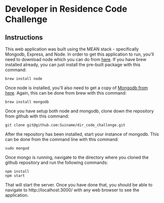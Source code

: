 # Developer in Residence Code Challenge

## Instructions
This web application was built using the MEAN stack - specifically Mongodb, Express, and Node.  In order to get this application to run, you'll need to download node which you can do from [here](https://nodejs.org/en/).  If you have brew installed already, you can just install the pre-built package with this command:
```
brew install node
```
Once node is installed, you'll also need to get a copy of [Mongodb from here](https://www.mongodb.org/downloads#production).  Again, this can be done from brew with this command:
```
brew install mongodb
```
Once you have setup both node and mongodb, clone down the repository from github with this command:
```
git clone git@github.com:Suiname/dir_code_challenge.git
```
After the repository has been installed, start your instance of mongodb.  This can be done from the command line with this command:
```
sudo mongod
```
Once mongo is running, navigate to the directory where you cloned the github repository and run the following commands:
```
npm install
npm start
```
That will start the server.  Once you have done that, you should be able to navigate to http://localhost:3000/ with any web browser to see the application.
